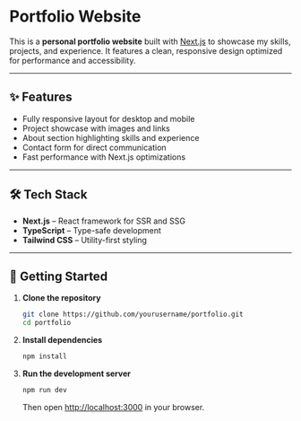 # Portfolio Website

This is a **personal portfolio website** built with [Next.js](https://nextjs.org) to showcase my skills, projects, and experience.
It features a clean, responsive design optimized for performance and accessibility.

---

## ✨ Features

* Fully responsive layout for desktop and mobile
* Project showcase with images and links
* About section highlighting skills and experience
* Contact form for direct communication
* Fast performance with Next.js optimizations

---

## 🛠️ Tech Stack

* **Next.js** – React framework for SSR and SSG
* **TypeScript** – Type-safe development
* **Tailwind CSS** – Utility-first styling

---

## 🚀 Getting Started

1. **Clone the repository**

   ```bash
   git clone https://github.com/yourusername/portfolio.git
   cd portfolio
   ```

2. **Install dependencies**

   ```bash
   npm install
   ```

3. **Run the development server**

   ```bash
   npm run dev
   ```

   Then open [http://localhost:3000](http://localhost:3000) in your browser.


